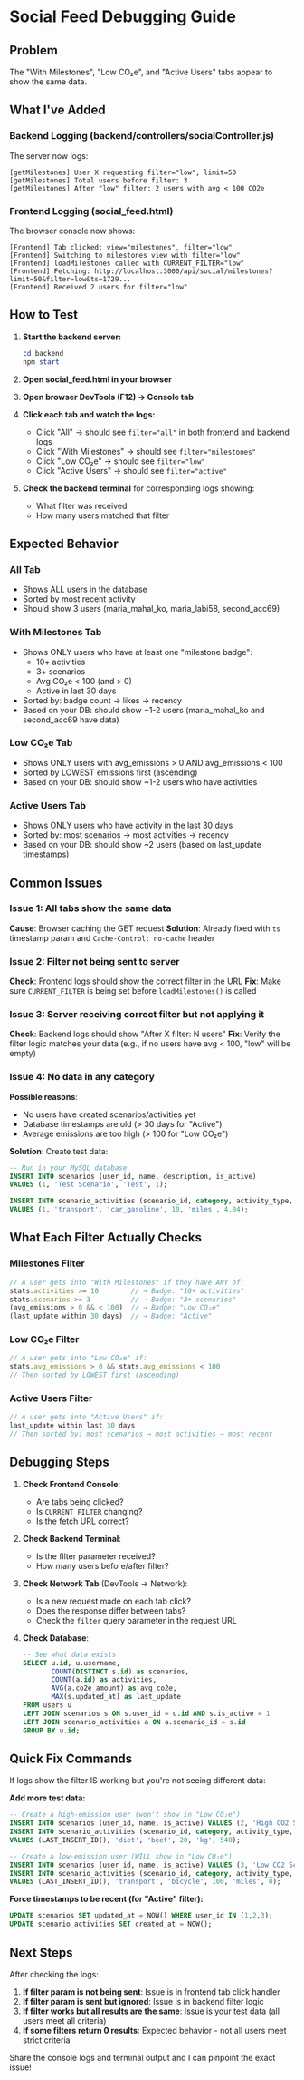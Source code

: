 # Social Feed Debugging Guide

## Problem
The "With Milestones", "Low CO₂e", and "Active Users" tabs appear to show the same data.

## What I've Added

### Backend Logging (backend/controllers/socialController.js)
The server now logs:
```
[getMilestones] User X requesting filter="low", limit=50
[getMilestones] Total users before filter: 3
[getMilestones] After "low" filter: 2 users with avg < 100 CO2e
```

### Frontend Logging (social_feed.html)
The browser console now shows:
```
[Frontend] Tab clicked: view="milestones", filter="low"
[Frontend] Switching to milestones view with filter="low"
[Frontend] loadMilestones called with CURRENT_FILTER="low"
[Frontend] Fetching: http://localhost:3000/api/social/milestones?limit=50&filter=low&ts=1729...
[Frontend] Received 2 users for filter="low"
```

## How to Test

1. **Start the backend server:**
   ```powershell
   cd backend
   npm start
   ```

2. **Open social_feed.html in your browser**

3. **Open browser DevTools (F12) → Console tab**

4. **Click each tab and watch the logs:**
   - Click "All" → should see `filter="all"` in both frontend and backend logs
   - Click "With Milestones" → should see `filter="milestones"`
   - Click "Low CO₂e" → should see `filter="low"`
   - Click "Active Users" → should see `filter="active"`

5. **Check the backend terminal** for corresponding logs showing:
   - What filter was received
   - How many users matched that filter

## Expected Behavior

### All Tab
- Shows ALL users in the database
- Sorted by most recent activity
- Should show 3 users (maria_mahal_ko, maria_labi58, second_acc69)

### With Milestones Tab
- Shows ONLY users who have at least one "milestone badge":
  - 10+ activities
  - 3+ scenarios
  - Avg CO₂e < 100 (and > 0)
  - Active in last 30 days
- Sorted by: badge count → likes → recency
- Based on your DB: should show ~1-2 users (maria_mahal_ko and second_acc69 have data)

### Low CO₂e Tab
- Shows ONLY users with avg_emissions > 0 AND avg_emissions < 100
- Sorted by LOWEST emissions first (ascending)
- Based on your DB: should show ~1-2 users who have activities

### Active Users Tab
- Shows ONLY users who have activity in the last 30 days
- Sorted by: most scenarios → most activities → recency
- Based on your DB: should show ~2 users (based on last_update timestamps)

## Common Issues

### Issue 1: All tabs show the same data
**Cause**: Browser caching the GET request
**Solution**: Already fixed with `ts` timestamp param and `Cache-Control: no-cache` header

### Issue 2: Filter not being sent to server
**Check**: Frontend logs should show the correct filter in the URL
**Fix**: Make sure `CURRENT_FILTER` is being set before `loadMilestones()` is called

### Issue 3: Server receiving correct filter but not applying it
**Check**: Backend logs should show "After X filter: N users"
**Fix**: Verify the filter logic matches your data (e.g., if no users have avg < 100, "low" will be empty)

### Issue 4: No data in any category
**Possible reasons**:
- No users have created scenarios/activities yet
- Database timestamps are old (> 30 days for "Active")
- Average emissions are too high (> 100 for "Low CO₂e")

**Solution**: Create test data:
```sql
-- Run in your MySQL database
INSERT INTO scenarios (user_id, name, description, is_active) 
VALUES (1, 'Test Scenario', 'Test', 1);

INSERT INTO scenario_activities (scenario_id, category, activity_type, value, unit, co2e_amount)
VALUES (1, 'transport', 'car_gasoline', 10, 'miles', 4.04);
```

## What Each Filter Actually Checks

### Milestones Filter
```javascript
// A user gets into "With Milestones" if they have ANY of:
stats.activities >= 10        // → Badge: "10+ activities"
stats.scenarios >= 3          // → Badge: "3+ scenarios"
(avg_emissions > 0 && < 100)  // → Badge: "Low CO₂e"
(last_update within 30 days)  // → Badge: "Active"
```

### Low CO₂e Filter
```javascript
// A user gets into "Low CO₂e" if:
stats.avg_emissions > 0 && stats.avg_emissions < 100
// Then sorted by LOWEST first (ascending)
```

### Active Users Filter
```javascript
// A user gets into "Active Users" if:
last_update within last 30 days
// Then sorted by: most scenarios → most activities → most recent
```

## Debugging Steps

1. **Check Frontend Console**:
   - Are tabs being clicked?
   - Is `CURRENT_FILTER` changing?
   - Is the fetch URL correct?

2. **Check Backend Terminal**:
   - Is the filter parameter received?
   - How many users before/after filter?

3. **Check Network Tab** (DevTools → Network):
   - Is a new request made on each tab click?
   - Does the response differ between tabs?
   - Check the `filter` query parameter in the request URL

4. **Check Database**:
   ```sql
   -- See what data exists
   SELECT u.id, u.username, 
          COUNT(DISTINCT s.id) as scenarios,
          COUNT(a.id) as activities,
          AVG(a.co2e_amount) as avg_co2e,
          MAX(s.updated_at) as last_update
   FROM users u
   LEFT JOIN scenarios s ON s.user_id = u.id AND s.is_active = 1
   LEFT JOIN scenario_activities a ON a.scenario_id = s.id
   GROUP BY u.id;
   ```

## Quick Fix Commands

If logs show the filter IS working but you're not seeing different data:

**Add more test data:**
```sql
-- Create a high-emission user (won't show in "Low CO₂e")
INSERT INTO scenarios (user_id, name, is_active) VALUES (2, 'High CO2 Scenario', 1);
INSERT INTO scenario_activities (scenario_id, category, activity_type, value, unit, co2e_amount)
VALUES (LAST_INSERT_ID(), 'diet', 'beef', 20, 'kg', 540);

-- Create a low-emission user (WILL show in "Low CO₂e")
INSERT INTO scenarios (user_id, name, is_active) VALUES (3, 'Low CO2 Scenario', 1);
INSERT INTO scenario_activities (scenario_id, category, activity_type, value, unit, co2e_amount)
VALUES (LAST_INSERT_ID(), 'transport', 'bicycle', 100, 'miles', 0);
```

**Force timestamps to be recent (for "Active" filter):**
```sql
UPDATE scenarios SET updated_at = NOW() WHERE user_id IN (1,2,3);
UPDATE scenario_activities SET created_at = NOW();
```

## Next Steps

After checking the logs:

1. **If filter param is not being sent**: Issue is in frontend tab click handler
2. **If filter param is sent but ignored**: Issue is in backend filter logic
3. **If filter works but all results are the same**: Issue is your test data (all users meet all criteria)
4. **If some filters return 0 results**: Expected behavior - not all users meet strict criteria

Share the console logs and terminal output and I can pinpoint the exact issue!
